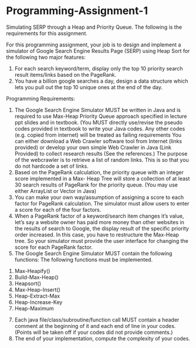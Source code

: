 # Programming-Assignment-1
Simulating SERP through a Heap and Priority Queue.
The following is the requirements for this assignment.

For this programming assignment, your job is to design and implement a simulator of Google Search
Engine Results Page (SERP) using Heap Sort for the following two major features:
1. For each search keyword/term, display only the top 10 priority search result items/links based
on the PageRank.
2. You have a billion google searches a day, design a data structure which lets you pull out the
top 10 unique ones at the end of the day.

Programming Requirements:
1. The Google Search Engine Simulator MUST be written in Java and is required to use Max-Heap
Priority Queue approach specified in lecture ppt slides and in textbook. (You MUST directly
use/revise the pseudo codes provided in textbook to write your Java codes. Any other codes (e.g.
copied from internet) will be treated as failing requirements
You can either download a Web Crawler software tool from Internet (links provided) or develop
your own simple Web Crawler in Java (Link Provided) to collect research results (See the
references.) The purpose of the webcrawler is to retrieve a list of random links. This is so that you 
do not hardcode a set of links.
3. Based on the PageRank calculation, the priority queue with an integer score implemented in a Max-
Heap Tree will store a collection of at least 30 search results of PageRank for the priority queue.
(You may use either ArrayList or Vector in Java)
4. You can make your own way/assumption of assigning a score to each factor for PageRank
calculation. The simulator must allow users to enter a score for each of the four factors.
5. When a PageRank factor of a keyword/search item changes it’s value, let’s say a website owner has
paid more money than other websites in the results of search to Google, the display result of the
specific priority order increased. In this case, you have to restructure the Max-Heap tree. So your
simulator must provide the user interface for changing the score for each PageRank factor.
6. The Google Search Engine Simulator MUST contain the following functions:
The following functions must be implemented.
1) Max-Heapify()
2) Build-Max-Heap()
3) Heapsort()
4) Max-Heap-Insert()
5) Heap-Extract-Max
6) Heap-Increase-Key
7) Heap-Maximum
7. Each java file/class/subroutine/function call MUST contain a header comment at the beginning of it
and each end of line in your codes. (Points will be taken off if your codes did not provide
comments.)
8. The end of your implementation, compute the complexity of your codes.

